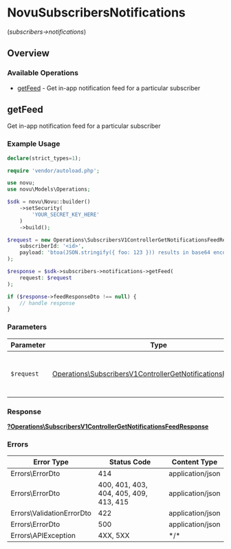 # NovuSubscribersNotifications
(*subscribers->notifications*)

## Overview

### Available Operations

* [getFeed](#getfeed) - Get in-app notification feed for a particular subscriber

## getFeed

Get in-app notification feed for a particular subscriber

### Example Usage

```php
declare(strict_types=1);

require 'vendor/autoload.php';

use novu;
use novu\Models\Operations;

$sdk = novu\Novu::builder()
    ->setSecurity(
        'YOUR_SECRET_KEY_HERE'
    )
    ->build();

$request = new Operations\SubscribersV1ControllerGetNotificationsFeedRequest(
    subscriberId: '<id>',
    payload: 'btoa(JSON.stringify({ foo: 123 })) results in base64 encoded string like eyJmb28iOjEyM30=',
);

$response = $sdk->subscribers->notifications->getFeed(
    request: $request
);

if ($response->feedResponseDto !== null) {
    // handle response
}
```

### Parameters

| Parameter                                                                                                                                      | Type                                                                                                                                           | Required                                                                                                                                       | Description                                                                                                                                    |
| ---------------------------------------------------------------------------------------------------------------------------------------------- | ---------------------------------------------------------------------------------------------------------------------------------------------- | ---------------------------------------------------------------------------------------------------------------------------------------------- | ---------------------------------------------------------------------------------------------------------------------------------------------- |
| `$request`                                                                                                                                     | [Operations\SubscribersV1ControllerGetNotificationsFeedRequest](../../Models/Operations/SubscribersV1ControllerGetNotificationsFeedRequest.md) | :heavy_check_mark:                                                                                                                             | The request object to use for the request.                                                                                                     |

### Response

**[?Operations\SubscribersV1ControllerGetNotificationsFeedResponse](../../Models/Operations/SubscribersV1ControllerGetNotificationsFeedResponse.md)**

### Errors

| Error Type                             | Status Code                            | Content Type                           |
| -------------------------------------- | -------------------------------------- | -------------------------------------- |
| Errors\ErrorDto                        | 414                                    | application/json                       |
| Errors\ErrorDto                        | 400, 401, 403, 404, 405, 409, 413, 415 | application/json                       |
| Errors\ValidationErrorDto              | 422                                    | application/json                       |
| Errors\ErrorDto                        | 500                                    | application/json                       |
| Errors\APIException                    | 4XX, 5XX                               | \*/\*                                  |